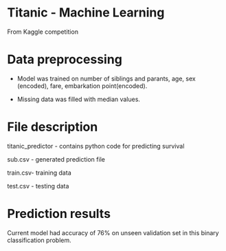 # Titanic - Machine Learning

From Kaggle competition

# Data preprocessing

* Model was trained on number of siblings and parants, age, sex (encoded), fare, embarkation point(encoded).

* Missing data was filled with median values.

# File description

titanic_predictor - contains python code for predicting survival

sub.csv - generated prediction file

train.csv- training data

test.csv - testing data

# Prediction results

Current model had accuracy of 76%  on unseen validation set in this binary classification problem.

